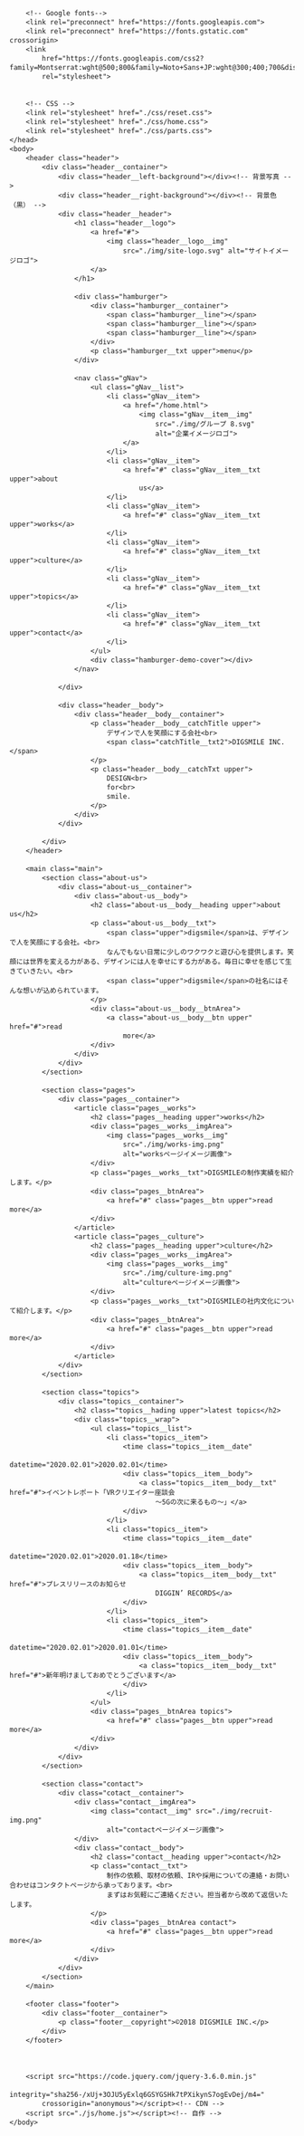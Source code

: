 <!DOCTYPE html>
<html lang="ja">
    <head>
        <meta charset="UTF-8">
        <meta http-equiv="X-UA-Compatible" content="IE=edge">
        <meta name="viewport" content="width=device-width, initial-scale=1.0">
        <title>ペンギンコーディング課題_上級</title>

        <!-- Google fonts-->
        <link rel="preconnect" href="https://fonts.googleapis.com">
        <link rel="preconnect" href="https://fonts.gstatic.com" crossorigin>
        <link
            href="https://fonts.googleapis.com/css2?family=Montserrat:wght@500;800&family=Noto+Sans+JP:wght@300;400;700&display=swap"
            rel="stylesheet">


        <!-- CSS -->
        <link rel="stylesheet" href="./css/reset.css">
        <link rel="stylesheet" href="./css/home.css">
        <link rel="stylesheet" href="./css/parts.css">
    </head>
    <body>
        <header class="header">
            <div class="header__container">
                <div class="header__left-background"></div><!-- 背景写真 -->
                <div class="header__right-background"></div><!-- 背景色（黒） -->
                <div class="header__header">
                    <h1 class="header__logo">
                        <a href="#">
                            <img class="header__logo__img"
                                src="./img/site-logo.svg" alt="サイトイメージロゴ">
                        </a>
                    </h1>

                    <div class="hamburger">
                        <div class="hamburger__container">
                            <span class="hamburger__line"></span>
                            <span class="hamburger__line"></span>
                            <span class="hamburger__line"></span>
                        </div>
                        <p class="hamburger__txt upper">menu</p>
                    </div>

                    <nav class="gNav">
                        <ul class="gNav__list">
                            <li class="gNav__item">
                                <a href="/home.html">
                                    <img class="gNav__item__img"
                                        src="./img/グループ 8.svg"
                                        alt="企業イメージロゴ">
                                </a>
                            </li>
                            <li class="gNav__item">
                                <a href="#" class="gNav__item__txt upper">about
                                    us</a>
                            </li>
                            <li class="gNav__item">
                                <a href="#" class="gNav__item__txt upper">works</a>
                            </li>
                            <li class="gNav__item">
                                <a href="#" class="gNav__item__txt upper">culture</a>
                            </li>
                            <li class="gNav__item">
                                <a href="#" class="gNav__item__txt upper">topics</a>
                            </li>
                            <li class="gNav__item">
                                <a href="#" class="gNav__item__txt upper">contact</a>
                            </li>
                        </ul>
                        <div class="hamburger-demo-cover"></div>
                    </nav>

                </div>

                <div class="header__body">
                    <div class="header__body__container">
                        <p class="header__body__catchTitle upper">
                            デザインで人を笑顔にする会社<br>
                            <span class="catchTitle__txt2">DIGSMILE INC.</span>
                        </p>
                        <p class="header__body__catchTxt upper">
                            DESIGN<br>
                            for<br>
                            smile.
                        </p>
                    </div>
                </div>

            </div>
        </header>

        <main class="main">
            <section class="about-us">
                <div class="about-us__container">
                    <div class="about-us__body">
                        <h2 class="about-us__body__heading upper">about us</h2>
                        <p class="about-us__body__txt">
                            <span class="upper">digsmile</span>は、デザインで人を笑顔にする会社。<br>
                            なんでもない日常に少しのワクワクと遊び心を提供します。笑顔には世界を変える力がある、デザインには人を幸せにする力がある。毎日に幸せを感じて生きていきたい。<br>
                            <span class="upper">digsmile</span>の社名にはそんな想いが込められています。
                        </p>
                        <div class="about-us__body__btnArea">
                            <a class="about-us__body__btn upper" href="#">read
                                more</a>
                        </div>
                    </div>
                </div>
            </section>

            <section class="pages">
                <div class="pages__container">
                    <article class="pages__works">
                        <h2 class="pages__heading upper">works</h2>
                        <div class="pages__works__imgArea">
                            <img class="pages__works__img"
                                src="./img/works-img.png"
                                alt="worksページイメージ画像">
                        </div>
                        <p class="pages__works__txt">DIGSMILEの制作実績を紹介します。</p>
                        <div class="pages__btnArea">
                            <a href="#" class="pages__btn upper">read more</a>
                        </div>
                    </article>
                    <article class="pages__culture">
                        <h2 class="pages__heading upper">culture</h2>
                        <div class="pages__works__imgArea">
                            <img class="pages__works__img"
                                src="./img/culture-img.png"
                                alt="cultureページイメージ画像">
                        </div>
                        <p class="pages__works__txt">DIGSMILEの社内文化について紹介します。</p>
                        <div class="pages__btnArea">
                            <a href="#" class="pages__btn upper">read more</a>
                        </div>
                    </article>
                </div>
            </section>

            <section class="topics">
                <div class="topics__container">
                    <h2 class="topics__hading upper">latest topics</h2>
                    <div class="topics__wrap">
                        <ul class="topics__list">
                            <li class="topics__item">
                                <time class="topics__item__date"
                                    datetime="2020.02.01">2020.02.01</time>
                                <div class="topics__item__body">
                                    <a class="topics__item__body__txt" href="#">イベントレポート「VRクリエイター座談会
                                        〜5Gの次に来るもの〜」</a>
                                </div>
                            </li>
                            <li class="topics__item">
                                <time class="topics__item__date"
                                    datetime="2020.02.01">2020.01.18</time>
                                <div class="topics__item__body">
                                    <a class="topics__item__body__txt" href="#">プレスリリースのお知らせ
                                        DIGGIN’ RECORDS</a>
                                </div>
                            </li>
                            <li class="topics__item">
                                <time class="topics__item__date"
                                    datetime="2020.02.01">2020.01.01</time>
                                <div class="topics__item__body">
                                    <a class="topics__item__body__txt" href="#">新年明けましておめでとうございます</a>
                                </div>
                            </li>
                        </ul>
                        <div class="pages__btnArea topics">
                            <a href="#" class="pages__btn upper">read more</a>
                        </div>
                    </div>
                </div>
            </section>

            <section class="contact">
                <div class="cotact__container">
                    <div class="contact__imgArea">
                        <img class="contact__img" src="./img/recruit-img.png"
                            alt="contactページイメージ画像">
                    </div>
                    <div class="contact__body">
                        <h2 class="contact__heading upper">contact</h2>
                        <p class="contact__txt">
                            制作の依頼、取材の依頼、IRや採用についての連絡・お問い合わせはコンタクトページから承っております。<br>
                            まずはお気軽にご連絡ください。担当者から改めて返信いたします。
                        </p>
                        <div class="pages__btnArea contact">
                            <a href="#" class="pages__btn upper">read more</a>
                        </div>
                    </div>
                </div>
            </section>
        </main>

        <footer class="footer">
            <div class="footer__container">
                <p class="footer__copyright">©2018 DIGSMILE INC.</p>
            </div>
        </footer>



        <script src="https://code.jquery.com/jquery-3.6.0.min.js"
            integrity="sha256-/xUj+3OJU5yExlq6GSYGSHk7tPXikynS7ogEvDej/m4="
            crossorigin="anonymous"></script><!-- CDN -->
        <script src="./js/home.js"></script><!-- 自作 -->
    </body>
</html>
